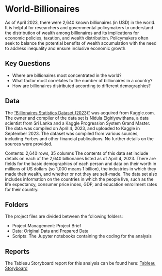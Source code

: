 # World-Billionaires
As of April 2023, there were 2,640 known billionaires (in USD) in the world. It is helpful for researchers and governmental policymakers to understand the distribution of wealth among billionaires and its implications for economic policies, taxation, and wealth distribution.
Policymakers often seek to balance the potential benefits of wealth accumulation with the need to address inequality and ensure inclusive economic growth.

## Key Questions

- Where are billionaires most concentrated in the world?
- What factor most correlates to the number of billionaires in a country?
- How are billionaires distributed according to different demographics?

## Data

The [“Billionaires Statistics Dataset (2023)”](https://www.kaggle.com/datasets/nelgiriyewithana/billionaires-statistics-dataset) was acquired from Kaggle.com.
The owner and compiler of the data set is Nidula Elgiriyewithana, a data scientist from Sri Lanka and a Kaggle Progression System Grand Master. The data was compiled on April 4, 2023, and uploaded to Kaggle in September 2023.
The dataset was compiled from various sources, including Forbes and other financial publications. No further details on the sources were provided.

Contents:
2,640 rows, 35 columns
The contents of this data set include details on each of the 2,640 billionaires listed as of April 4, 2023. There are fields for the basic demographics of each person and data on their worth in millions of US dollars (so 1,000 means 1 billion),
the industries in which they made their wealth, and whether or not they are self-made. The data set also includes information on the countries in which the people live, such as the life expectancy, consumer price index, GDP, 
and education enrollment rates for their country.

## Folders

The project files are divided between the following folders:

- Project Management: Project Brief
- Data: Original Data and Prepared Data
- Scripts: The Jupyter notebooks containing the coding for the analysis

## Reports

The Tableau Storyboard report for this analysis can be found here: [Tableau Storyboard](https://public.tableau.com/views/WorldBillionaires_17093364850670/WorldBillionaires?:language=en-US&publish=yes&:sid=&:display_count=n&:origin=viz_share_link)
